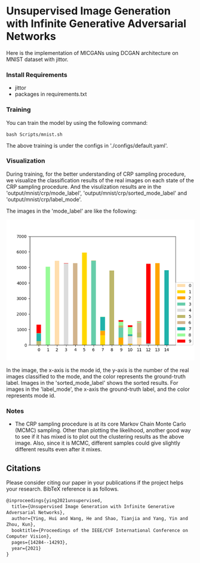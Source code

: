 # Unsupervised Image Generation with Infinite Generative Adversarial Networks

Here is the implementation of MICGANs using DCGAN architecture on MNIST dataset with jittor.

### Install Requirements

+ jittor
+ packages in requirements.txt

### Training


You can train the model by using the following command:

```
bash Scripts/mnist.sh
```

The above training is under the configs in './configs/default.yaml'.

### Visualization

During training, for the better understanding of CRP sampling procedure, we visualize the classification results of the real images on each state of the CRP sampling procedure. And the visulization results are in the 'output/mnist/crp/mode_label', 'output/mnist/crp/sorted_mode_label' and 'output/mnist/crp/label_mode'.

The images in the 'mode_label' are like the following:

![mode_label](images/mode_label.png)

In the image, the x-axis is the mode id, the y-axis is the number of the real images classified to the mode, and the color represents the ground-truth label. Images in the 'sorted_mode_label' shows the sorted results. For images in the 'label_mode', the x-axis the ground-truth label, and the color represents mode id.

### Notes

+ The CRP sampling procedure is at its core Markov Chain Monte Carlo (MCMC) sampling. Other than plotting the likelihood, another good way to see if it has mixed is to plot out the clustering results as the above image. Also, since it is MCMC, different samples could give slightly different results even after it mixes.


## Citations
Please consider citing our paper in your publications if the project helps your research. BibTeX reference is as follows.
```
@inproceedings{ying2021unsupervised,
  title={Unsupervised Image Generation with Infinite Generative Adversarial Networks},
  author={Ying, Hui and Wang, He and Shao, Tianjia and Yang, Yin and Zhou, Kun},
  booktitle={Proceedings of the IEEE/CVF International Conference on Computer Vision},
  pages={14284--14293},
  year={2021}
}
```
